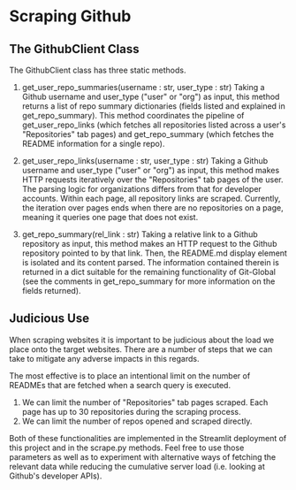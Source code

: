 # Scraping Github

## The GithubClient Class
The GithubClient class has three static methods. 
1. get_user_repo_summaries(username : str, user_type : str)
Taking a Github username and user_type ("user" or "org") as input, this method returns a list of repo summary dictionaries (fields listed and explained in get_repo_summary). This method coordinates the pipeline of get_user_repo_links (which fetches all repositories listed across a user's "Repositories" tab pages) and get_repo_summary (which fetches the README information for a single repo).

2. get_user_repo_links(username : str, user_type : str)
Taking a Github username and user_type ("user" or "org") as input, this method makes HTTP requests iteratively over the "Repositories" tab pages of the user. The parsing logic for organizations differs from that for developer accounts. Within each page, all repository links are scraped. Currently, the iteration over pages ends when there are no repositories on a page, meaning it queries one page that does not exist.

3. get_repo_summary(rel_link : str)
Taking a relative link to a Github repository as input, this method makes an HTTP request to the Github repository pointed to by that link. Then, the README.md display element is isolated and its content parsed. The information contained therein is returned in a dict suitable for the remaining functionality of Git-Global (see the comments in get_repo_summary for more information on the fields returned).

## Judicious Use
When scraping websites it is important to be judicious about the load we place onto the target websites. There are a number of steps that we can take to mitigate any adverse impacts in this regards.

The most effective is to place an intentional limit on the number of READMEs that are fetched when a search query is executed. 
1. We can limit the number of "Repositories" tab pages scraped. Each page has up to 30 repositories during the scraping process.
2. We can limit the number of repos opened and scraped directly. 

Both of these functionalities are implemented in the Streamlit deployment of this project and in the scrape.py methods. Feel free to use those parameters as well as to experiment with alternative ways of fetching the relevant data while reducing the cumulative server load (i.e. looking at Github's developer APIs). 